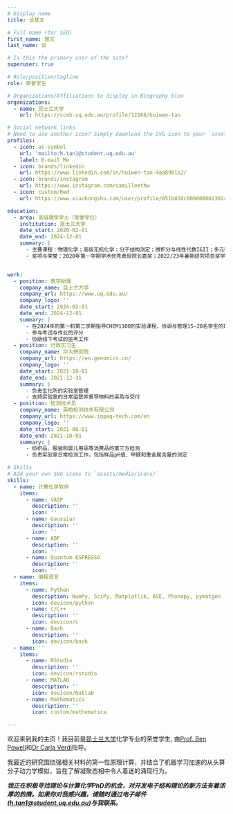 ```yaml
---
# Display name
title: 谈慧文

# Full name (for SEO)
first_name: 慧文
last_name: 谈

# Is this the primary user of the site?
superuser: true

# Role/position/tagline
role: 荣誉学生

# Organizations/Affiliations to display in Biography blox
organizations:
  - name: 昆士兰大学
    url: https://scmb.uq.edu.au/profile/12166/huiwen-tan

# Social network links
# Need to use another icon? Simply download the SVG icon to your `assets/media/icons/` folder.
profiles:
  - icon: at-symbol
    url: 'mailto:h.tan1@student.uq.edu.au'
    label: E-mail Me
  - icon: brands/linkedin
    url: https://www.linkedin.com/in/huiwen-tan-4aa8901b2/
  - icon: brands/instagram
    url: https://www.instagram.com/camilleethw
  - icon: custom/Red
    url: https://www.xiaohongshu.com/user/profile/651b83dc000000002302476d

education:
  - area: 高级理学学士（荣誉学位）
    institution: 昆士兰大学
    date_start: 2020-02-01
    date_end: 2024-12-01
    summary: |
      - 主要课程：物理化学；高级无机化学；分子结构测定；微积分与线性代数I&II；多元微积分与常微分方程；量子力学I；概率与统计
      - 奖项与荣誉：2020年第一学期学术优秀表现院长嘉奖；2022/23年暑期研究项目奖学金


work:
  - position: 教学助理
    company_name: 昆士兰大学
    company_url: https://www.uq.edu.au/
    company_logo: ''
    date_start: 2024-02-01
    date_end: 2024-12-01
    summary: |
      - 在2024年的第一和第二学期指导CHEM1100的实验课程，协调与管理15-20名学生的班级
      - 参与考试与作业的评分
      - 协助线下考试的监考工作
  - position: 行政实习生
    company_name: 华大研究院
    company_url: https://en.genomics.cn/
    company_logo: ''
    date_start: 2021-10-01
    date_end: 2021-12-31
    summary: |
      - 负责生化所的实验室管理
      - 支持实验室的日常运营并督导物料的采购与交付
  - position: 检测技术员
    company_name: 英柏检测技术有限公司
    company_url: https://www.impaq-tech.com/en
    company_logo: ''
    date_start: 2021-08-01
    date_end: 2021-10-01
    summary: |
      - 纺织品、服装和婴儿用品等消费品的第三方检测
      - 负责实验室日常检测工作，包括样品pH值、甲醛和重金属含量的测定

# Skills
# Add your own SVG icons to `assets/media/icons/`
skills:
  - name: 计算化学软件
    items:
      - name: VASP
        description: ''
        icon: ''
      - name: Gaussian
        description: ''
        icon: ''
      - name: ADF
        description: ''
        icon: ''
      - name: Quantum ESPRESSO
        description: ''
        icon: ''
  - name: 编程语言
    items:
      - name: Python
        description: NumPy, SciPy, Matplotlib, ASE, Phonopy, pymatgen
        icon: devicon/python
      - name: C/C++
        description: ''
        icon: devicon/c
      - name: Bash
        description: ''
        icon: devicon/bash
  - name: ''
    items:
      - name: RStudio
        description: ''
        icon: devicon/rstudio
      - name: MATLAB
        description: ''
        icon: devicon/matlab
      - name: Mathematica
        description: ''
        icon: custom/mathematica

---
```


欢迎来到我的主页！我目前是[昆士兰大学](https://scmb.uq.edu.au/profile/12166/huiwen-tan)化学专业的荣誉学生, 由[Prof. Ben Powell](https://people.smp.uq.edu.au/BenPowell/index.html)和[Dr Carla Verdi](https://smp.uq.edu.au/profile/17070/carla-verdi)指导。 

我最近的研究围绕强相关材料的第一性原理计算，并结合了机器学习加速的从头算分子动力学模拟，旨在了解凝聚态相中令人着迷的涌现行为。

***我正在积极寻找理论与计算化学PhD的机会，对开发电子结构理论的新方法有着浓厚的热情。如果你对我感兴趣，请随时通过电子邮件(h.tan1@student.uq.edu.au)与我联系。***
